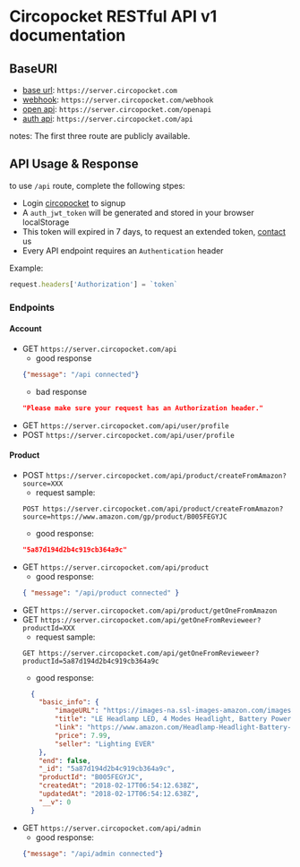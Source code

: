 # Circopocket RESTful API v1 documentation

## BaseURI

- [base url][base url]:   `https://server.circopocket.com`
- [webhook][webhook]:     `https://server.circopocket.com/webhook`
- [open api][open api]:   `https://server.circopocket.com/openapi`
- [auth api][auth api]:   `https://server.circopocket.com/api`

notes: The first three route are publicly available.

[base url]: https://server.circopocket.com/
[webhook]: https://server.circopocket.com/webhook/
[open api]: https://server.circopocket.com/openapi/
[auth api]: https://server.circopocket.com/api/

## API Usage & Response

to use `/api` route, complete the following stpes:

- Login [circopocket](https://circopocket.com/#signin) to signup
- A `auth_jwt_token` will be generated and stored in your browser localStorage
- This token will expired in 7 days, to request an extended token, [contact]((team@circopocket.com)) us
- Every API endpoint requires an `Authentication` header

Example:

```javascript
request.headers['Authorization'] = `token`
```

### Endpoints

#### Account

- GET `https://server.circopocket.com/api`
  - good response
  ```json
  {"message": "/api connected"}
  ```
  - bad response
  ```json
  "Please make sure your request has an Authorization header."
  ```
- GET `https://server.circopocket.com/api/user/profile`
- POST `https://server.circopocket.com/api/user/profile`

#### Product

- POST `https://server.circopocket.com/api/product/createFromAmazon?source=XXX`
  - request sample:
  ```terminal
  POST https://server.circopocket.com/api/product/createFromAmazon?source=https://www.amazon.com/gp/product/B005FEGYJC
  ```
  - good response:
  ```json
  "5a87d194d2b4c919cb364a9c"
  ```
- GET `https://server.circopocket.com/api/product`
  - good response:
  ```json
  { "message": "/api/product connected" }
  ```
- GET `https://server.circopocket.com/api/product/getOneFromAmazon`
- GET `https://server.circopocket.com/api/getOneFromRevieweer?productId=XXX`
  - request sample:
  ```terminal
  GET https://server.circopocket.com/api/getOneFromRevieweer?productId=5a87d194d2b4c919cb364a9c
  ```
  - good response:
  ```json
    {
      "basic_info": {
          "imageURL": "https://images-na.ssl-images-amazon.com/images/I/51QkQmoDrUL._AC_US218_.jpg",
          "title": "LE Headlamp LED, 4 Modes Headlight, Battery Powered Helmet Light for Camping, Running, Hiking and Reading, 3 AAA Batteries Included",
          "link": "https://www.amazon.com/Headlamp-Headlight-Battery-Batteries-Included/dp/B005FEGYJC/ref=sr_1_1/134-0081924-2614903?ie=UTF8&qid=1518850452&sr=8-1&keywords=B005FEGYJC",
          "price": 7.99,
          "seller": "Lighting EVER"
      },
      "end": false,
      "_id": "5a87d194d2b4c919cb364a9c",
      "productId": "B005FEGYJC",
      "createdAt": "2018-02-17T06:54:12.638Z",
      "updatedAt": "2018-02-17T06:54:12.638Z",
      "__v": 0
    }
  ```
- GET `https://server.circopocket.com/api/admin`
  - good response:
  ```json
  {"message": "/api/admin connected"}
  ```